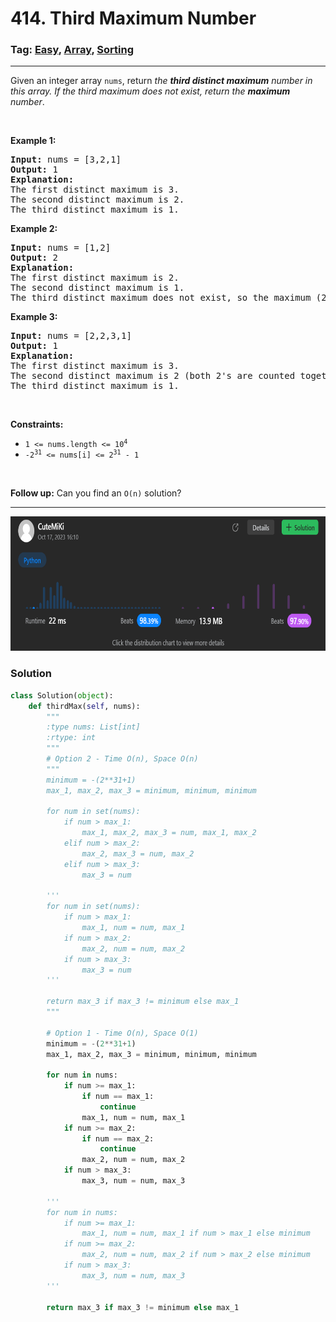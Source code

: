# 414. Third Maximum Number
### Tag: [Easy](https://github.com/TheOnlyMiki/LeetCode-For-Fun/tree/main#easy-level), [Array](https://github.com/TheOnlyMiki/LeetCode-For-Fun/tree/main#array), [Sorting](https://github.com/TheOnlyMiki/LeetCode-For-Fun/tree/main#sorting)
---
<div class="px-5 pt-4"><div class="flex"></div><div class="xFUwe" data-track-load="description_content"><p>Given an integer array <code>nums</code>, return <em>the <strong>third distinct maximum</strong> number in this array. If the third maximum does not exist, return the <strong>maximum</strong> number</em>.</p>

<p>&nbsp;</p>
<p><strong class="example">Example 1:</strong></p>

<pre><strong>Input:</strong> nums = [3,2,1]
<strong>Output:</strong> 1
<strong>Explanation:</strong>
The first distinct maximum is 3.
The second distinct maximum is 2.
The third distinct maximum is 1.
</pre>

<p><strong class="example">Example 2:</strong></p>

<pre><strong>Input:</strong> nums = [1,2]
<strong>Output:</strong> 2
<strong>Explanation:</strong>
The first distinct maximum is 2.
The second distinct maximum is 1.
The third distinct maximum does not exist, so the maximum (2) is returned instead.
</pre>

<p><strong class="example">Example 3:</strong></p>

<pre><strong>Input:</strong> nums = [2,2,3,1]
<strong>Output:</strong> 1
<strong>Explanation:</strong>
The first distinct maximum is 3.
The second distinct maximum is 2 (both 2's are counted together since they have the same value).
The third distinct maximum is 1.
</pre>

<p>&nbsp;</p>
<p><strong>Constraints:</strong></p>

<ul>
	<li><code>1 &lt;= nums.length &lt;= 10<sup>4</sup></code></li>
	<li><code>-2<sup>31</sup> &lt;= nums[i] &lt;= 2<sup>31</sup> - 1</code></li>
</ul>

<p>&nbsp;</p>
<strong>Follow up:</strong> Can you find an <code>O(n)</code> solution?</div></div>

---
<img src="Submit.png" width="700" height="215" />

### Solution

```python
class Solution(object):
    def thirdMax(self, nums):
        """
        :type nums: List[int]
        :rtype: int
        """
        # Option 2 - Time O(n), Space O(n)
        """
        minimum = -(2**31+1)
        max_1, max_2, max_3 = minimum, minimum, minimum

        for num in set(nums):
            if num > max_1:
                max_1, max_2, max_3 = num, max_1, max_2
            elif num > max_2:
                max_2, max_3 = num, max_2
            elif num > max_3:
                max_3 = num

        '''
        for num in set(nums):
            if num > max_1:
                max_1, num = num, max_1
            if num > max_2:
                max_2, num = num, max_2
            if num > max_3:
                max_3 = num
        '''

        return max_3 if max_3 != minimum else max_1
        """

        # Option 1 - Time O(n), Space O(1)
        minimum = -(2**31+1)
        max_1, max_2, max_3 = minimum, minimum, minimum

        for num in nums:
            if num >= max_1:
                if num == max_1:
                    continue
                max_1, num = num, max_1
            if num >= max_2:
                if num == max_2:
                    continue
                max_2, num = num, max_2
            if num > max_3:
                max_3, num = num, max_3

        '''
        for num in nums:
            if num >= max_1:
                max_1, num = num, max_1 if num > max_1 else minimum
            if num >= max_2:
                max_2, num = num, max_2 if num > max_2 else minimum
            if num > max_3:
                max_3, num = num, max_3
        '''

        return max_3 if max_3 != minimum else max_1
```
